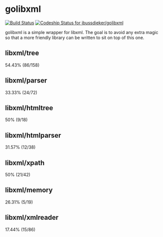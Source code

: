 # golibxml

[![Build Status](https://secure.travis-ci.org/jbussdieker/golibxml.png)](http://travis-ci.org/jbussdieker/golibxml)
[ ![Codeship Status for jbussdieker/golibxml](https://www.codeship.io/projects/6cacc690-201e-0132-5414-2ecc71115a88/status)](https://www.codeship.io/projects/35887)

golibxml is a simple wrapper for libxml. The goal is to avoid any extra magic so that a more friendly library can be written to sit on top of this one.

## libxml/tree

54.43% (86/158)

## libxml/parser

33.33% (24/72)

## libxml/htmltree

50% (9/18)

## libxml/htmlparser

31.57% (12/38)

## libxml/xpath

50% (21/42)

## libxml/memory

26.31% (5/19)

## libxml/xmlreader

17.44% (15/86)

